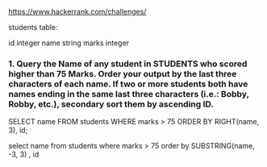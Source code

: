 https://www.hackerrank.com/challenges/

students table:

id integer
name string
marks integer

### 1. Query the Name of any student in STUDENTS who scored higher than 75 Marks. Order your output by the last three characters of each name. If two or more students both have names ending in the same last three characters (i.e.: Bobby, Robby, etc.), secondary sort them by ascending ID.

SELECT name
FROM students
WHERE marks > 75
ORDER BY RIGHT(name, 3), id;

select name
from students
where marks > 75
order by SUBSTRING(name, -3, 3) , id